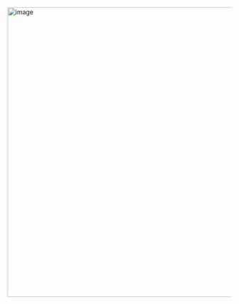 <img width="1453" height="651" alt="image" src="https://github.com/user-attachments/assets/412c53a4-80cd-4197-8374-7dcda4d3938f" />

